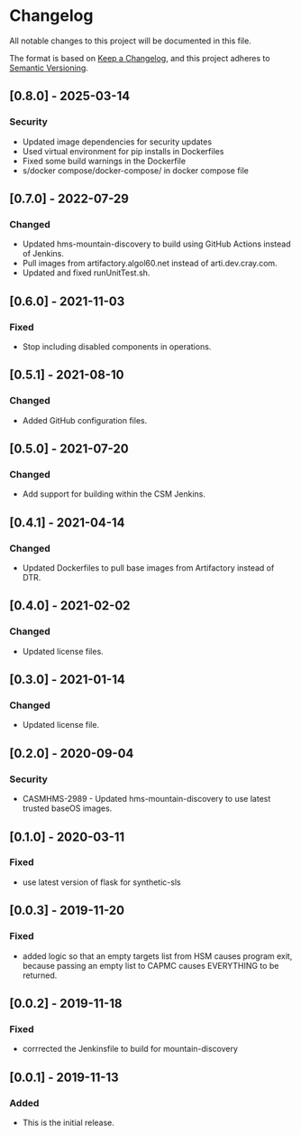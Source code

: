 # Changelog

All notable changes to this project will be documented in this file.

The format is based on [Keep a Changelog](https://keepachangelog.com/en/1.0.0/),
and this project adheres to [Semantic Versioning](https://semver.org/spec/v2.0.0.html).

<!--
Guiding Principles:
* Changelogs are for humans, not machines.
* There should be an entry for every single version.
* The same types of changes should be grouped.
* Versions and sections should be linkable.
* The latest version comes first.
* The release date of each version is displayed.
* Mention whether you follow Semantic Versioning.

Types of changes:
Added - for new features
Changed - for changes in existing functionality
Deprecated - for soon-to-be removed features
Removed - for now removed features
Fixed - for any bug fixes
Security - in case of vulnerabilities
-->

## [0.8.0] - 2025-03-14

### Security

- Updated image dependencies for security updates
- Used virtual environment for pip installs in Dockerfiles
- Fixed some build warnings in the Dockerfile
- s/docker compose/docker-compose/ in docker compose file

## [0.7.0] - 2022-07-29

### Changed

- Updated hms-mountain-discovery to build using GitHub Actions instead of Jenkins.
- Pull images from artifactory.algol60.net instead of arti.dev.cray.com.
- Updated and fixed runUnitTest.sh.

## [0.6.0] - 2021-11-03

### Fixed

- Stop including disabled components in operations.

## [0.5.1] - 2021-08-10

### Changed

- Added GitHub configuration files.

## [0.5.0] - 2021-07-20

### Changed

- Add support for building within the CSM Jenkins.

## [0.4.1] - 2021-04-14

### Changed

- Updated Dockerfiles to pull base images from Artifactory instead of DTR.

## [0.4.0] - 2021-02-02

### Changed

- Updated license files.

## [0.3.0] - 2021-01-14

### Changed

- Updated license file.

## [0.2.0] - 2020-09-04

### Security

- CASMHMS-2989 - Updated hms-mountain-discovery to use latest trusted baseOS images.

## [0.1.0] - 2020-03-11

### Fixed

- use latest version of flask for synthetic-sls

## [0.0.3] - 2019-11-20

### Fixed

- added logic so that an empty targets list from HSM causes program exit, because passing an empty list to CAPMC causes EVERYTHING to be returned.

## [0.0.2] - 2019-11-18

### Fixed

- corrrected the Jenkinsfile to build for mountain-discovery

## [0.0.1] - 2019-11-13

### Added

- This is the initial release.
